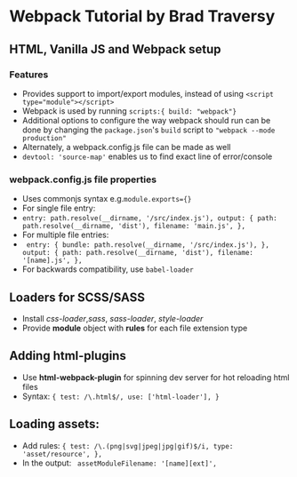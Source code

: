 # Webpack Tutorial by Brad Traversy

## HTML, Vanilla JS and Webpack setup

### Features

- Provides support to import/export modules, instead of using `<script type="module"></script>`
- Webpack is used by running `scripts:{ build: "webpack"}`
- Additional options to configure the way webpack should run can be done by changing the `package.json`'s `build` script to `"webpack --mode production"`
- Alternately, a webpack.config.js file can be made as well
- `devtool: 'source-map'` enables us to find exact line of error/console

### webpack.config.js file properties

- Uses commonjs syntax
  e.g.`module.exports={}`
- For single file entry:
- `entry: path.resolve(__dirname, '/src/index.js'), output: { path: path.resolve(__dirname, 'dist'), filename: 'main.js', },`
- For multiple file entries:
- ` entry: { bundle: path.resolve(__dirname, '/src/index.js'), }, output: { path: path.resolve(__dirname, 'dist'), filename: '[name].js', },`
- For backwards compatibility, use `babel-loader`

## Loaders for SCSS/SASS

- Install _css-loader_,_sass_, _sass-loader_, _style-loader_
- Provide **module** object with **rules** for each file extension type

## Adding html-plugins

- Use **html-webpack-plugin** for spinning dev server for hot reloading html files
- Syntax: `{ test: /\.html$/, use: ['html-loader'], }`

## Loading assets:

- Add rules: `{ test: /\.(png|svg|jpeg|jpg|gif)$/i, type: 'asset/resource', },`
- In the output: ` assetModuleFilename: '[name][ext]',`
